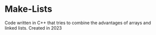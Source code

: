 # Make-Lists

Code written in C++ that tries to combine the advantages of arrays and linked lists.
Created in 2023
